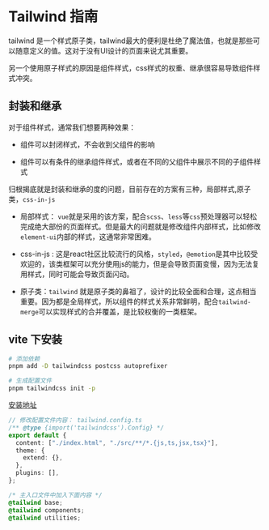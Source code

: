 # Tailwind 指南

tailwind
是一个样式原子类，tailwind最大的便利是杜绝了魔法值，也就是那些可以随意定义的值。这对于没有UI设计的页面来说尤其重要。

另一个使用原子样式的原因是组件样式，css样式的权重、继承很容易导致组件样式冲突。

## 封装和继承

对于组件样式，通常我们想要两种效果：

- 组件可以封闭样式，不会收到父组件的影响

- 组件可以有条件的继承组件样式，或者在不同的父组件中展示不同的子组件样式

归根揭底就是封装和继承的度的问题，目前存在的方案有三种，局部样式,原子类，`css-in-js`

- 局部样式：
  `vue`就是采用的该方案，配合`scss`、`less`等`css`预处理器可以轻松完成绝大部份的页面样式。但是最大的问题就是修改组件内部样式，比如修改`element-ui`内部的样式，这通常非常困难。

- css-in-js :
  这是react社区比较流行的风格，`styled`，`@emotion`是其中比较受欢迎的，该类框架可以充分使用js的能力，但是会导致页面变慢，因为无法复用样式，同时可能会导致页面闪动。

- 原子类：`tailwind`
  就是原子类的鼻祖了，设计的比较全面和合理，这点相当重要。因为都是全局样式，所以组件的样式关系非常鲜明，配合`tailwind-merge`可以实现样式的合并覆盖，是比较权衡的一类框架。

## vite 下安装

```sh
# 添加依赖
pnpm add -D tailwindcss postcss autoprefixer

# 生成配置文件
pnpm tailwindcss init -p
```

[安装地址](https://tailwindcss.com/docs/guides/vite)

```ts
// 修改配置文件内容： tailwind.config.ts
/** @type {import('tailwindcss').Config} */
export default {
  content: ["./index.html", "./src/**/*.{js,ts,jsx,tsx}"],
  theme: {
    extend: {},
  },
  plugins: [],
};
```

```css
/* 主入口文件中加入下面内容 */
@tailwind base;
@tailwind components;
@tailwind utilities;
```
